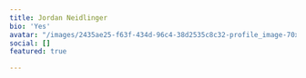 ```yaml
---
title: Jordan Neidlinger
bio: 'Yes'
avatar: "/images/2435ae25-f63f-434d-96c4-38d2535c8c32-profile_image-70x70.png"
social: []
featured: true

---
```


